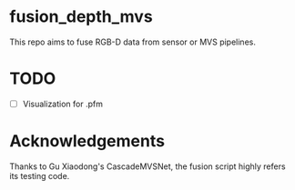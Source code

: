 # fusion_depth_mvs
This repo aims to fuse RGB-D data from sensor or MVS pipelines.

 
# TODO
- [ ] Visualization for .pfm

# Acknowledgements
Thanks to Gu Xiaodong's CascadeMVSNet, the fusion script highly refers its testing code.